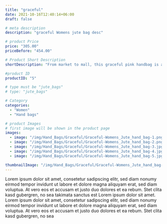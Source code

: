 ```yaml
---
title: "graceful"
date: 2021-10-16T12:40:14+06:00
draft: false

# meta description
description: "graceful Womens jute bag desc"

# product Price
price: "305.00"
priceBefore: "454.00"

# Product Short Description
shortDescription: "From market to mall, this graceful pink handbag is a sustainable infusion. It is sturdy and stylish enough to carry anything anywhere."

#product ID
productID: "5"

# type must be "jute_bags"
# type: "jute_bags"

# Category
categories:
  - "Women"
  - "Hand bags"

# product Images
# first image will be shown in the product page
images:
  - image: "/img/Hand_Bags/Graceful/Graceful-Womens_Jute_hand_bag-1.png"
  - image: "/img/Hand_Bags/Graceful/Graceful-Womens_Jute_hand_bag-2.png"
  - image: "/img/Hand_Bags/Graceful/Graceful-Womens_Jute_hand_bag-3.jpg"
  - image: "/img/Hand_Bags/Graceful/Graceful-Womens_Jute_hand_bag-4.jpg"
  - image: "/img/Hand_Bags/Graceful/Graceful-Womens_Jute_hand_bag-5.jpg"

thumbnailImage: "/img/Hand_Bags/Graceful/Graceful-Womens_Jute_hand_bag-1.png"
---
```


Lorem ipsum dolor sit amet, consetetur sadipscing elitr, sed diam nonumy eirmod tempor invidunt ut labore et dolore magna aliquyam erat, sed diam voluptua. At vero eos et accusam et justo duo dolores et ea rebum. Stet clita kasd gubergren, no sea takimata sanctus est Lorem ipsum dolor sit amet. Lorem ipsum dolor sit amet, consetetur sadipscing elitr, sed diam nonumy eirmod tempor invidunt ut labore et dolore magna aliquyam erat, sed diam voluptua. At vero eos et accusam et justo duo dolores et ea rebum. Stet clita kasd gubergren, no sea
